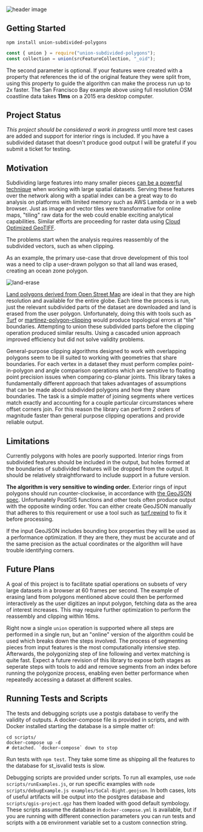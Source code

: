 ![header image](https://user-images.githubusercontent.com/511063/79779147-be044680-82ee-11ea-8949-33bc45f5743a.png)

## Getting Started

`npm install union-subdivided-polygons`

```js
const { union } = require("union-subdivided-polygons");
const collection = union(srcFeatureCollection, "_oid");
```

The second parameter is optional. If your features were created with a property that references the id of the original feature they were split from, using this property to guide the algorithm can make the process run up to 2x faster. The San Francisco Bay example above using full resolution OSM coastline data takes **11ms** on a 2015 era desktop computer.

## Project Status

_This project should be considered a work in progress_ until more test cases are added and support for interior rings is included. If you have a subdivided dataset that doesn't produce good output I will be grateful if you submit a ticket for testing.

## Motivation

Subdividing large features into many smaller pieces [can be a powerful technique](http://blog.cleverelephant.ca/2019/11/subdivide.html) when working with large spatial datasets. Serving these features over the network along with a spatial index can be a great way to do analysis on platforms with limited memory such as AWS Lambda or in a web browser. Just as image and vector tiles were transformative for online maps, "tiling" raw data for the web could enable exciting analytical capabilities. Similar efforts are proceeding for raster data using [Cloud Optimized GeoTIFF](https://www.cogeo.org/).

The problems start when the analysis requires reassembly of the subdivided vectors, such as when clipping.

As an example, the primary use-case that drove development of this tool was a need to clip a user-drawn polygon so that all land was erased, creating an ocean zone polygon.

![land-erase](https://user-images.githubusercontent.com/511063/80313122-ecc26700-879d-11ea-994a-1020da86e4f1.png)

[Land polygons derived from Open Street Map](https://osmdata.openstreetmap.de/data/land-polygons.html) are ideal in that they are high resolution and available for the entire globe. Each time the process is run, just the relevant subdivided parts of the dataset are downloaded and land is erased from the user polygon. Unfortunately, doing this with tools such as [Turf](https://turfjs.org/docs/#union) or [martinez-polygon-clipping](https://github.com/w8r/martinez) would produce topological errors at "tile" boundaries. Attempting to union these subdivided parts before the clipping operation produced similar results. Using a cascaded union approach improved efficiency but did not solve validity problems.

General-purpose clipping algorithms designed to work with overlapping polygons seem to be ill suited to working with geometries that share boundaries. For each vertex in a dataset they must perform complex point-in-polygon and angle comparison operations which are sensitive to floating point precision issues when comparing co-planar joints. This library takes a fundamentally different approach that takes advantages of assumptions that can be made about subdivided polygons and how they share boundaries. The task is a simple matter of joining segments where vertices match exactly and accounting for a couple particular circumstances where offset corners join. For this reason the library can perform 2 orders of magnitude faster than general purpose clipping operations and provide reliable output.

## Limitations

Currently polygons with holes are poorly supported. Interior rings from subdivided features should be included in the output, but holes formed at the boundaries of subdivided features will be dropped from the output. It should be relatively straightforward to include support in a future version.

**The algorithm is very sensitive to winding order.** Exterior rings of input polygons should run counter-clockwise, in accordance with [the GeoJSON spec](https://tools.ietf.org/html/rfc7946#section-3.1.6). Unfortunately PostGIS functions and other tools often produce output with the opposite winding order. You can either create GeoJSON manually that adheres to this requirement or use a tool such as [turf.rewind](https://turfjs.org/docs/#rewind) to fix it before processing.

If the input GeoJSON includes bounding box properties they will be used as a performance optimization. If they are there, they must be accurate and of the same precision as the actual coordinates or the algorithm will have trouble identifying corners.

## Future Plans

A goal of this project is to facilitate spatial operations on subsets of very large datasets in a browser at 60 frames per second. The example of erasing land from polygons mentioned above could then be performed interactively as the user digitizes an input polygon, fetching data as the area of interest increases. This may require further optimization to perform the reassembly and clipping within 16ms.

Right now a single `union` operation is supported where all steps are performed in a single run, but an "online" version of the algorithm could be used which breaks down the steps involved. The process of segmenting pieces from input features is the most computationally intensive step. Afterwards, the polygonizing step of line following and vertex matching is quite fast. Expect a future revision of this library to expose both stages as seperate steps with tools to add and remove segments from an index before running the polygonize process, enabling even better performance when repeatedly accessing a dataset at different scales.

## Running Tests and Scripts

The tests and debugging scripts use a postgis database to verify the validity of outputs. A docker-compose file is provided in scripts, and with Docker installed starting the database is a simple matter of:

```
cd scripts/
docker-compose up -d
# detached. `docker-compose` down to stop
```

Run tests with `npm test`. They take some time as shipping all the features to the database for st_isvalid tests is slow.

Debugging scripts are provided under scripts. To run all examples, use `node scripts/runExamples.js`, or run specific examples with `node scripts/debugExample.js examples/SoCal-Bight.geojson`. In both cases, lots of useful artifacts will be output into the postgres database and `scripts/qgis-project.qgz` has them loaded with good default symbology. These scripts assume the database in `docker-compose.yml` is available, but if you are running with different connection parameters you can run tests and scripts with a `DB` environment variable set to a custom connection string.
